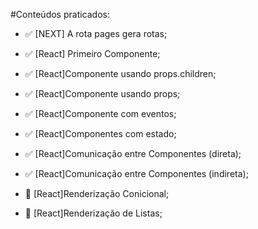 #Conteúdos praticados:


- ✅ [NEXT] A rota pages gera rotas;
- ✅ [React] Primeiro Componente;
- ✅ [React]Componente usando props.children; 
- ✅ [React]Componente usando props; 
- ✅ [React]Componente com eventos; 

- ✅ [React]Componentes com estado; 
- ✅ [React]Comunicação entre Componentes (direta);
- ✅ [React]Comunicação entre Componentes (indireta);

- 🔴 [React]Renderização Conicional;
- 🔴 [React]Renderização de Listas;